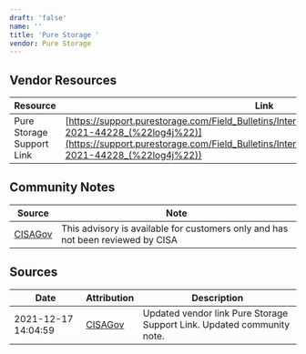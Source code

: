 ```yaml
---
draft: 'false'
name: ''
title: 'Pure Storage '
vendor: Pure Storage
---
```


## Vendor Resources
| Resource | Link |
| --- | --- |
| Pure Storage Support Link | [https://support.purestorage.com/Field_Bulletins/Interim_Security_Advisory_Regarding_CVE-2021-44228_(%22log4j%22)](https://support.purestorage.com/Field_Bulletins/Interim_Security_Advisory_Regarding_CVE-2021-44228_(%22log4j%22)) |


## Community Notes
| Source | Note |
| --- | --- |
| [CISAGov](https://raw.githubusercontent.com/cisagov/log4j-affected-db/develop/README.md) | This advisory is available for customers only and has not been reviewed by CISA |

## Sources
| Date | Attribution | Description |
| --- | --- | --- |
| 2021-12-17 14:04:59 | [CISAGov](https://raw.githubusercontent.com/cisagov/log4j-affected-db/develop/README.md) | Updated vendor link Pure Storage Support Link. Updated community note.  |
